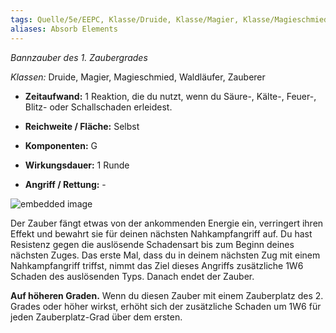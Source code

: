 ```yaml
---
tags: Quelle/5e/EEPC, Klasse/Druide, Klasse/Magier, Klasse/Magieschmied, Klasse/Waldläufer, Klasse/Zauberer, Zauber/Zaubergrad/1, Zauber/Zauberschule/Bannzauber
aliases: Absorb Elements
---
```

_Bannzauber des 1. Zaubergrades_

_Klassen:_ Druide, Magier, Magieschmied, Waldläufer, Zauberer

*   **Zeitaufwand:** 1 Reaktion, die du nutzt, wenn du Säure-, Kälte-, Feuer-, Blitz- oder Schallschaden erleidest.
    
*   **Reichweite / Fläche:** Selbst
    
*   **Komponenten:** G
    
*   **Wirkungsdauer:** 1 Runde
    
*   **Angriff / Rettung:** \-
    

![embedded image](https://assets.legendkeeper.com/d8081660-662a-444f-bdb5-513248a67617.webp "Attachment")

Der Zauber fängt etwas von der ankommenden Energie ein, verringert ihren Effekt und bewahrt sie für deinen nächsten Nahkampfangriff auf. Du hast Resistenz gegen die auslösende Schadensart bis zum Beginn deines nächsten Zuges. Das erste Mal, dass du in deinem nächsten Zug mit einem Nahkampfangriff triffst, nimmt das Ziel dieses Angriffs zusätzliche 1W6 Schaden des auslösenden Typs. Danach endet der Zauber.

**Auf höheren Graden.** Wenn du diesen Zauber mit einem Zauberplatz des 2. Grades oder höher wirkst, erhöht sich der zusätzliche Schaden um 1W6 für jeden Zauberplatz-Grad über dem ersten.